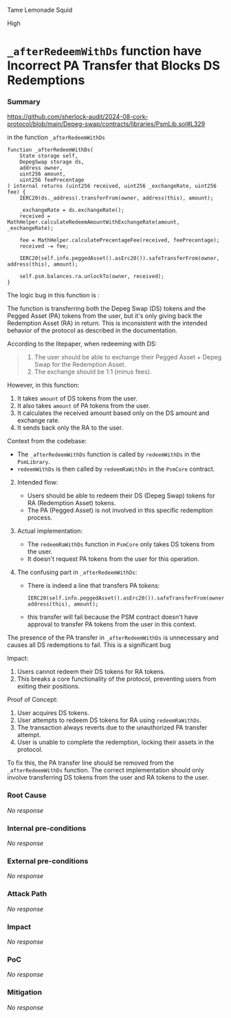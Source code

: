 Tame Lemonade Squid

High

# `_afterRedeemWithDs` function have Incorrect PA Transfer that Blocks DS Redemptions

### Summary

https://github.com/sherlock-audit/2024-08-cork-protocol/blob/main/Depeg-swap/contracts/libraries/PsmLib.sol#L329

in the  function  `_afterRedeemWithDs`


```solidity
function _afterRedeemWithDs(
    State storage self,
    DepegSwap storage ds,
    address owner,
    uint256 amount,
    uint256 feePrecentage
) internal returns (uint256 received, uint256 _exchangeRate, uint256 fee) {
    IERC20(ds._address).transferFrom(owner, address(this), amount);

    _exchangeRate = ds.exchangeRate();
    received = MathHelper.calculateRedeemAmountWithExchangeRate(amount, _exchangeRate);

    fee = MathHelper.calculatePrecentageFee(received, feePrecentage);
    received -= fee;

    IERC20(self.info.peggedAsset().asErc20()).safeTransferFrom(owner, address(this), amount);

    self.psm.balances.ra.unlockTo(owner, received);
}
```

The logic bug in this function is :

The function is transferring both the Depeg Swap (DS) tokens and the Pegged Asset (PA) tokens from the user, but it's only giving back the Redemption Asset (RA) in return. This is inconsistent with the intended behavior of the protocol as described in the documentation.

According to the litepaper, when redeeming with DS:

> 1. The user should be able to exchange their Pegged Asset + Depeg Swap for the Redemption Asset.
> 2. The exchange should be 1:1 (minus fees).

However, in this function:

1. It takes `amount` of DS tokens from the user.
2. It also takes `amount` of PA tokens from the user.
3. It calculates the received amount based only on the DS amount and exchange rate.
4. It sends back only the RA to the user.

Context from the codebase:
   - The `_afterRedeemWithDs` function is called by `redeemWithDs` in the `PsmLibrary`.
   - `redeemWithDs` is then called by `redeemRaWithDs` in the `PsmCore` contract.

2. Intended flow:
   - Users should be able to redeem their DS (Depeg Swap) tokens for RA (Redemption Asset) tokens.
   - The PA (Pegged Asset) is not involved in this specific redemption process.

3. Actual implementation:
   - The `redeemRaWithDs` function in `PsmCore` only takes DS tokens from the user.
   - It doesn't request PA tokens from the user for this operation.

4. The confusing part in `_afterRedeemWithDs`:
   - There is indeed a line that transfers PA tokens:
     ```solidity
     IERC20(self.info.peggedAsset().asErc20()).safeTransferFrom(owner, address(this), amount);
     ```
   -  this transfer will fail because the PSM contract doesn't have approval to transfer PA tokens from the user in this context.


The presence of the PA transfer in `_afterRedeemWithDs` is unnecessary and causes all DS redemptions to fail. This is a significant bug

Impact:

1. Users cannot redeem their DS tokens for RA tokens.
2. This breaks a core functionality of the protocol, preventing users from exiting their positions.


Proof of Concept:

1. User acquires DS tokens.
2. User attempts to redeem DS tokens for RA using `redeemRaWithDs`.
3. The transaction always reverts due to the unauthorized PA transfer attempt.
4. User is unable to complete the redemption, locking their assets in the protocol.

To fix this, the PA transfer line should be removed from the `_afterRedeemWithDs` function. The correct implementation should only involve transferring DS tokens from the user and RA tokens to the user.















### Root Cause

_No response_

### Internal pre-conditions

_No response_

### External pre-conditions

_No response_

### Attack Path

_No response_

### Impact

_No response_

### PoC

_No response_

### Mitigation

_No response_